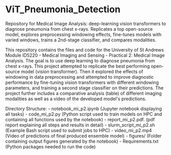 # ViT_Pneumonia_Detection
Repository for Medical Image Analysis: deep-learning vision transformers to diagnose pneumonia from chest x-rays. Replicates a top open-source model, explores preprocessing windowing effects, fine-tunes models with varied windows, trains a 2nd-stage classifier, and compares modalities.

This repository contains the files and code for the University of St Andrews Module ID5220 - Medical Imaging and Sensing - Practical 2: Medical Image Analysis. The goal is to use deep learning to diagnose pneumonia from chest x-rays. This project attempted to replicate the best performing open-source model (vision transformer). Then it explored the effects of windowing in data preprocessing and attempted to improve diagnostic performance by fine-tuning vision transformers with different windowing parameters, and training a second stage classifier on their predictions. The project further includes a comparative analysis (table) of different imaging modalities as well as a video of the developed model's predictions.

Directory Structure:
  	- notebook_mi_p2.ipynb   (Jupyter notebook displaying all tasks)
	- code_mi_p2.py   (Python script used to train models on HPC and containing all functions used by the notebook)
	- report_mi_p2.pdf.   (pdf report explaining all steps and results in detail)
	- slurm_script_mi_p2.sh  (Example Bash script used to submit jobs to HPC)
	- video_mi_p2.mp4  (Video of predictions of final produced ensemble model)
	- figures/   (Folder containing output figures generated by the notebook)
 	- Requirements.txt   (Python packages needed to run the code)
